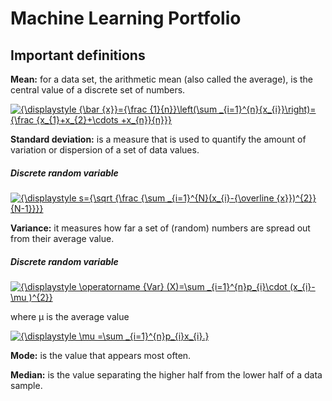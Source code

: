 # Machine Learning Portfolio

## Important definitions

**Mean:** for a data set, the arithmetic mean (also called the average), is the central value of a discrete set of numbers.

<a href="https://www.codecogs.com/eqnedit.php?latex={\displaystyle&space;{\bar&space;{x}}={\frac&space;{1}{n}}\left(\sum&space;_{i=1}^{n}{x_{i}}\right)={\frac&space;{x_{1}&plus;x_{2}&plus;\cdots&space;&plus;x_{n}}{n}}}" target="_blank"><img src="https://latex.codecogs.com/gif.latex?{\displaystyle&space;{\bar&space;{x}}={\frac&space;{1}{n}}\left(\sum&space;_{i=1}^{n}{x_{i}}\right)={\frac&space;{x_{1}&plus;x_{2}&plus;\cdots&space;&plus;x_{n}}{n}}}" title="{\displaystyle {\bar {x}}={\frac {1}{n}}\left(\sum _{i=1}^{n}{x_{i}}\right)={\frac {x_{1}+x_{2}+\cdots +x_{n}}{n}}}" /></a>

**Standard deviation:** is a measure that is used to quantify the amount of variation or dispersion of a set of data values.
##### Discrete random variable

<a href="https://www.codecogs.com/eqnedit.php?latex={\displaystyle&space;s={\sqrt&space;{\frac&space;{\sum&space;_{i=1}^{N}(x_{i}-{\overline&space;{x}})^{2}}{N-1}}}}" target="_blank"><img src="https://latex.codecogs.com/gif.latex?{\displaystyle&space;s={\sqrt&space;{\frac&space;{\sum&space;_{i=1}^{N}(x_{i}-{\overline&space;{x}})^{2}}{N-1}}}}" title="{\displaystyle s={\sqrt {\frac {\sum _{i=1}^{N}(x_{i}-{\overline {x}})^{2}}{N-1}}}}" /></a>

**Variance:** it measures how far a set of (random) numbers are spread out from their average value.
##### Discrete random variable

<a href="https://www.codecogs.com/eqnedit.php?latex={\displaystyle&space;\operatorname&space;{Var}&space;(X)=\sum&space;_{i=1}^{n}p_{i}\cdot&space;(x_{i}-\mu&space;)^{2}}" target="_blank"><img src="https://latex.codecogs.com/gif.latex?{\displaystyle&space;\operatorname&space;{Var}&space;(X)=\sum&space;_{i=1}^{n}p_{i}\cdot&space;(x_{i}-\mu&space;)^{2}}" title="{\displaystyle \operatorname {Var} (X)=\sum _{i=1}^{n}p_{i}\cdot (x_{i}-\mu )^{2}}" /></a>

where µ  is the average value

<a href="https://www.codecogs.com/eqnedit.php?latex={\displaystyle&space;\mu&space;=\sum&space;_{i=1}^{n}p_{i}x_{i}.}" target="_blank"><img src="https://latex.codecogs.com/gif.latex?{\displaystyle&space;\mu&space;=\sum&space;_{i=1}^{n}p_{i}x_{i}.}" title="{\displaystyle \mu =\sum _{i=1}^{n}p_{i}x_{i}.}" /></a>

**Mode:** is the value that appears most often.

**Median:** is the value separating the higher half from the lower half of a data  sample.
